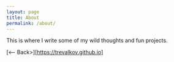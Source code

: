 ```yaml
---
layout: page
title: About
permalink: /about/
---
```


This is where I write some of my wild thoughts and fun projects.

[<-- Back>][https://trevalkov.github.io] 
